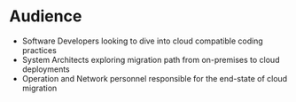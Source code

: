# Audience

* Software Developers looking to dive into cloud compatible coding practices
* System Architects exploring migration path from on-premises to cloud deployments
* Operation and Network personnel responsible for the end-state of cloud migration